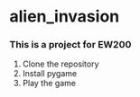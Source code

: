 # alien_invasion
### This is a project for EW200

1. Clone the repository
2. Install pygame
3. Play the game